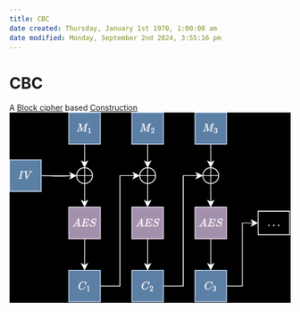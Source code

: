 ```yaml
---  
title: CBC  
date created: Thursday, January 1st 1970, 1:00:00 am  
date modified: Monday, September 2nd 2024, 3:55:16 pm  
---  
```

# CBC  
A [Block cipher](./Block_cipher.md) based [Construction](./Construction_28Mode29.md)  
![CBC.svg](../_Images/CBC.svg)